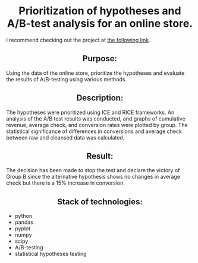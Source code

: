 <h1 align="center"> Prioritization of hypotheses and A/B-test analysis for an online store. </h1>

I recommend checking out the project at [the following link](https://nbviewer.org/github/YarValerievich/Project1_AB-test_hypothesis/blob/main/Project1_AB-test_hypothesis.ipynb).

<h2 align="center"> Purpose: </h2>

Using the data of the online store, prioritize the hypotheses and evaluate the results of A/B-testing using various methods.

<h2 align="center"> Description: </h2>

The hypotheses were prioritized using ICE and RICE frameworks. An analysis of the A/B test results was conducted, and graphs of cumulative revenue, average check, and conversion rates were plotted by group. The statistical significance of differences in conversions and average check between raw and cleansed data was calculated.

<h2 align="center"> Result: </h2>

The decision has been made to stop the test and declare the victory of Group B since the alternative hypothesis shows no changes in average check but there is a 15% increase in conversion.

<h2 align="center"> Stack of technologies: </h2>

- python
- pandas
- pyplot
- numpy
- scipy
- A/B-testing
- statistical hypotheses testing

